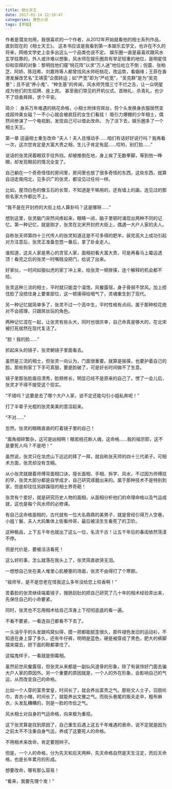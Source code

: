 ```yaml
---
title: 相士天王
date: 2017-05-14 12:10:47
categories: 黄色小说
tags: [草榴]
---
```

作者是潜龙勿用，我很喜欢的一个作者，从2012年开始就看他的相士系列作品，直到现在的《相士天王》。
这本书应该是我看到第一本娱乐玄学文，也许在不久的将来，网络文学史上会多出这么一个品类也说不定。
娱乐圈一直是最喜欢跟风水玄学挂靠的，外人或许难以想象，风水师在娱乐圈具有举足轻重的地位，是明星信仰和崇拜的对象：黎明找他们摆“桃花阵”以求“万人迷”地位屹立不倒；倪震、张柏芝、阿娇、陈冠希、刘嘉玲等人都曾找风水师旺桃花，改运势，看姻缘；王菲在香港发展改艺名“王靖雯”企图转运；如“严宽”即为“严屹宽”，“吴克群”是为“吴克羣”；且不说“养小鬼”、“种生基”的传闻，风水师凭借三寸不烂之舌，让一众明星成为他们的生招牌、座上宾。
甚至我们常见的开机仪式、首映礼、杀青礼，也少不了烧香拜拜，求个平安。

简介：
身系万年难遇的桃花命格，小相士附体穷屌丝，剪个头发换身衣服居然变成超帅美女磁？一不小心就会被疯狂的女生们看挂！
吸引力爆棚的少年相士，偶然间参演了一个电视剧，发现自己可以借此改命。
为了活下去，娱乐圈多了一个相士天王。

第一章 逗逼相士重生改命
“夫人！夫人且慢动手……咱们有话好好说行吗？我再看一次，这次您肯定是大富大贵之相，生儿子肯定有屁……哎哟，别打脸……” 

说话的张灵闭着眼双手往外挡，却被推倒在地，身上挨了无数拳脚，等到他一睁眼，却发现眼前的情况全变了。 

自己躺在一个奇奇怪怪的房间里，房间里也放了很多奇怪的东西，这些东西，就算自诩走南闯北，见多识广的张灵，都没见过任何一样。 

比如，屋顶白色的像玉石的长管，不知道是干嘛用的，还有墙上的画，连见过的那些名家大作都比不上。 

“我不是在开封府的大街上给人算卦吗？这是哪呀……” 

想到这里，张灵脑门突然间疼起来，眼睛一闭，脑子里顿时涌现出两种不同的记忆。第一种记忆，就是刚才，张灵在北宋开封府大街上，偶遇一大户人家的夫人。 

自称张天师第四十三代传人的张灵知道这是不可多得的肥羊，装完高大上成功引起对方注意后，张灵正准备忽悠一番后，拿了卦金走人。 

谁知道，这夫人家是黑心的贪官人家，面相初看大富大贵，可是再看马上霉运透顶！看完之后的张灵一时嘴贱没把门，给说了出来。 

好家伙，一时间如狼似虎的家丁冲上来，给张灵一顿胖揍，连个解释的机会都不给。 

张灵这种三流的相士，平时就只能混个温饱，风餐露宿，身子骨弱不禁风。加上捂住脸了没捂住身上要害部位，这一顿揍得给咽气了，灵魂重生到了现代。 

另一种记忆就简单多了，张灵不过一个高中生，平时性格有点闷，属于那种校花绝对不会搭理，只跟屌丝玩的角色。 

两种记忆混在一起，让张灵有些头大，同时也很庆幸，自己命真是够大的，在北宋被打死居然在现代复活了。 

“脸！我的脸……” 

抓起床头的镜子，张灵朝镜子里面看去。 

虽然是三流的相士，但张灵一向认为，门面很重要。就算是挨揍，也要护着自己的脸。那些狗家丁下手可真狠，要是脸破了，可是好长时间做不了生意。 

镜子里那张脸眉目清秀，脸颊修长，明显已经不是原来的自己了。愣了一会儿后，张灵才不得不接受这个现实。 

“不错吗？这要是去了哪个大户人家，说不定还能勾引小姐私奔呢！” 

打了半辈子光棍的张灵美美的意淫起来。 

“不对……” 

忽然，张灵的眼睛直直的盯着镜子里的自己！ 

“眉角细碎繁杂，这可是凶相啊！眼若桃花断人魂，这命格……我的祖宗耶，这不是要死人吗？不是吧！” 

虽然说，张灵只在龙虎山下远远的拜了一拜，就自称张天师的四十三代弟子。可相术方面，张灵却没有含糊。 

从小张灵就跟着师傅背面相口诀，擅长面相、手相、拆字、风水，不过因为师傅挂的早，张灵大部分都是自学成才，自己研究琢磨出来的。属于那种技术不是特别到家，但是却往往另辟蹊径的相士界奇葩！ 

张灵有个爱好，就是研究历史人物的面相，从面相分析他们的命理命格以及气运成就，这也是每个风水师的必修课。 

有自己这命格面相的，古代就有一位大名鼎鼎的美男子，就是曾经引得万人空巷，小姐丫鬟、夫人大妈集体上街看帅哥，最后被活生生看死了的卫玠。 

这种极品，上下五千年也就出了这么一位，名流千古！让五千年后的春闺依然荡漾不停。 

但是代价是，要被活活看死！ 

这么好的事，怎么就落在我头上了，张灵简直欲哭无泪。 

一想想自己坐在美人堆里心肌梗塞的场面，张灵不由得打了个寒颤。 

“祖师爷，是不是您老在怪我这么多年没给您上柱香啊！” 

苦着脸的张灵继续端着镜子，搜肠刮肚的把自己研究了几十年的相术经验弄出来，先保住自己的小命要紧。 

同时，张灵也不忘用相术给自己浑身上下彻彻底底的看一遍。 

不看不要紧，一看连自己都看不下去了。 

一头油乎乎的头发跟鸡窝似得，摸一把都能腻歪很久，那件褪色发旧的运动衫，不知道在身上穿了多久，还有牛仔裤，明明是蓝色，硬是被穿成了黑色，肥大的裤脚摆来摆去，把下面的鞋都罩住了。 

这幅鬼样子，一看就是倒霉相。 

虽然前世风餐露宿，但张灵从来都是一副仙风道骨的形象，除了有装饰好门面去骗大户人家的原因外。另一个重要的原因就是，一个人的外在形象，会影响自己的气运，从而改变自己的命格。 

比如一个人穿的富贵堂皇，时间长了，就会养出富贵之气。那些文人士子，羽扇纶巾，青衣小帽，时间长了，就能养出文雅之气。而街头巷尾的贩夫走卒，粗布麻衣，头发乱糟糟的，则是一脸的市侩之气。 

风水相士对自身的气运命格，向来极为重视。 

这下张灵算是找到原因了，自己重生后遇上这五千年难遇的衰命，说不定就是因为之前太不不注重自身气运，养成了这要死人的命格。 

不用相术来改命，肯定要翘辫子。 

但是，一个人的命格，分为先天和后天两种，先天命格自然是天生注定，而后天命格，也是长年累月的形成。 

想要改命，哪有那么容易！ 

“看来，我要先理个发！” 